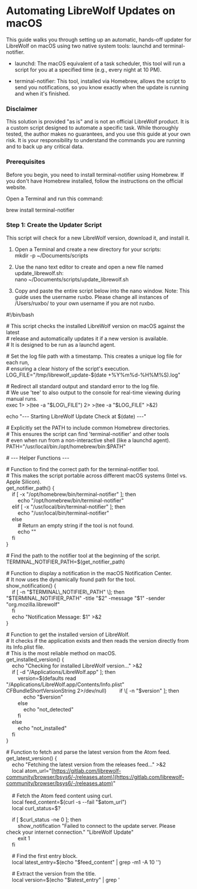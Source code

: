 # Automating LibreWolf Updates on macOS

This guide walks you through setting up an automatic, hands-off updater for LibreWolf on macOS using two native system tools: launchd and terminal-notifier.

*   launchd: The macOS equivalent of a task scheduler, this tool will run a script for you at a specified time (e.g., every night at 10 PM).
    
*   terminal-notifier: This tool, installed via Homebrew, allows the script to send you notifications, so you know exactly when the update is running and when it's finished.
    

### Disclaimer

This solution is provided "as is" and is not an official LibreWolf product. It is a custom script designed to automate a specific task. While thoroughly tested, the author makes no guarantees, and you use this guide at your own risk. It is your responsibility to understand the commands you are running and to back up any critical data.

### Prerequisites

Before you begin, you need to install terminal-notifier using Homebrew. If you don't have Homebrew installed, follow the instructions on the official website.

Open a Terminal and run this command:

brew install terminal-notifier  
  

### Step 1: Create the Updater Script

This script will check for a new LibreWolf version, download it, and install it.

1.  Open a Terminal and create a new directory for your scripts:  
    mkdir -p ~/Documents/scripts  
      
    
2.  Use the nano text editor to create and open a new file named update\_librewolf.sh:  
    nano ~/Documents/scripts/update\_librewolf.sh  
      
    
3.  Copy and paste the entire script below into the nano window. Note: This guide uses the username ruxbo. Please change all instances of /Users/ruxbo/ to your own username if you are not ruxbo.
    

#!/bin/bash  
  
\# This script checks the installed LibreWolf version on macOS against the latest  
\# release and automatically updates it if a new version is available.  
\# It is designed to be run as a launchd agent.  
  
\# Set the log file path with a timestamp. This creates a unique log file for each run,  
\# ensuring a clear history of the script's execution.  
LOG\_FILE="/tmp/librewolf\_update-$(date +%Y%m%d-%H%M%S).log"  
  
\# Redirect all standard output and standard error to the log file.  
\# We use 'tee' to also output to the console for real-time viewing during manual runs.  
exec 1> >(tee -a "$LOG\_FILE") 2> >(tee -a "$LOG\_FILE" >&2)  
  
echo "--- Starting LibreWolf Update Check at $(date) ---"  
  
\# Explicitly set the PATH to include common Homebrew directories.  
\# This ensures the script can find 'terminal-notifier' and other tools  
\# even when run from a non-interactive shell (like a launchd agent).  
PATH="/usr/local/bin:/opt/homebrew/bin:$PATH"  
  
\# --- Helper Functions ---  
  
\# Function to find the correct path for the terminal-notifier tool.  
\# This makes the script portable across different macOS systems (Intel vs. Apple Silicon).  
get\_notifier\_path() {  
    if \[ -x "/opt/homebrew/bin/terminal-notifier" \]; then  
        echo "/opt/homebrew/bin/terminal-notifier"  
    elif \[ -x "/usr/local/bin/terminal-notifier" \]; then  
        echo "/usr/local/bin/terminal-notifier"  
    else  
        # Return an empty string if the tool is not found.  
        echo ""  
    fi  
}  
  
\# Find the path to the notifier tool at the beginning of the script.  
TERMINAL\_NOTIFIER\_PATH=$(get\_notifier\_path)  
  
\# Function to display a notification in the macOS Notification Center.  
\# It now uses the dynamically found path for the tool.  
show\_notification() {  
    if \[ -n "$TERMINAL\_NOTIFIER\_PATH" \]; then  
        "$TERMINAL\_NOTIFIER\_PATH" -title "$2" -message "$1" -sender "org.mozilla.librewolf"  
    fi  
    echo "Notification Message: $1" >&2  
}  
  
\# Function to get the installed version of LibreWolf.  
\# It checks if the application exists and then reads the version directly from its Info.plist file.  
\# This is the most reliable method on macOS.  
get\_installed\_version() {  
    echo "Checking for installed LibreWolf version..." >&2  
    if \[ -d "/Applications/LibreWolf.app" \]; then  
        version=$(defaults read "/Applications/LibreWolf.app/Contents/Info.plist" CFBundleShortVersionString 2>/dev/null)  
        if \[ -n "$version" \]; then  
            echo "$version"  
        else  
            echo "not\_detected"  
        fi  
    else  
        echo "not\_installed"  
    fi  
}  
  
\# Function to fetch and parse the latest version from the Atom feed.  
get\_latest\_version() {  
    echo "Fetching the latest version from the releases feed..." >&2  
    local atom\_url="\[https://gitlab.com/librewolf-community/browser/bsys6/-/releases.atom\](https://gitlab.com/librewolf-community/browser/bsys6/-/releases.atom)"  
     
    # Fetch the Atom feed content using curl.  
    local feed\_content=$(curl -s --fail "$atom\_url")  
    local curl\_status=$?  
  
    if \[ $curl\_status -ne 0 \]; then  
        show\_notification "Failed to connect to the update server. Please check your internet connection." "LibreWolf Update"  
        exit 1  
    fi  
  
    # Find the first entry block.  
    local latest\_entry=$(echo "$feed\_content" | grep -m1 -A 10 '<entry>')  
  
    # Extract the version from the title.  
    local version=$(echo "$latest\_entry" | grep '<title>' | sed 's/.\*<title>//;s/<\\/title>.\*//' | tr -d '\[:space:\]')  
     
    # Check if a version was found.  
    if \[ -z "$version" \]; then  
        show\_notification "Failed to parse the latest version from the releases feed." "LibreWolf Update"  
        exit 1  
    fi  
    echo "Latest version found: $version" >&2  
    echo "$version"  
}  
  
\# Function to download and install the latest version.  
update\_librewolf() {  
    local version\_to\_download="$1"  
     
    # Construct the download URL.  
    local download\_url="\[https://gitlab.com/api/v4/projects/44042130/packages/generic/librewolf/$\](https://gitlab.com/api/v4/projects/44042130/packages/generic/librewolf/$){version\_to\_download}/librewolf-${version\_to\_download}-macos-x86\_64-package.dmg"  
  
    echo "Update process started for version: $version\_to\_download" >&2  
  
    # Check if LibreWolf is running and notify the user to quit.  
    if pgrep "LibreWolf" > /dev/null; then  
        show\_notification "LibreWolf is running. Please quit it manually for a successful update." "LibreWolf Update"  
    fi  
  
    # Check for and unmount any previously mounted disk images.  
    if \[ -d "/Volumes/LibreWolf" \]; then  
        echo "A previous LibreWolf disk image is still mounted. Unmounting it." >&2  
        hdiutil unmount "/Volumes/LibreWolf" -force  
    fi  
  
    echo "Downloading the latest version of LibreWolf from: $download\_url" >&2  
    show\_notification "Downloading LibreWolf version $version\_to\_download..." "LibreWolf Update"  
  
    # Check for and remove any existing temporary file to prevent corruption.  
    if \[ -f "/tmp/librewolf.dmg" \]; then  
        rm -f /tmp/librewolf.dmg  
    fi  
     
    # Download the file using curl.  
    curl -L --fail -o /tmp/librewolf.dmg "$download\_url"  
    local curl\_status=$?  
    if \[ $curl\_status -ne 0 \]; then  
        show\_notification "Download failed. Please check your internet connection and try again." "LibreWolf Update"  
        exit 1  
    fi  
  
    # Check if the download was successful.  
    if \[ ! -f "/tmp/librewolf.dmg" \] || \[ ! -s "/tmp/librewolf.dmg" \]; then  
        show\_notification "Download failed. The file is either missing or empty. Please check your internet connection and try again." "LibreWolf Update"  
        exit 1  
    fi  
    echo "Download completed successfully." >&2  
    show\_notification "Download complete. Starting installation..." "LibreWolf Update"  
  
    echo "Installing the latest version of LibreWolf..." >&2  
     
    # Mount the downloaded disk image.  
    hdiutil mount -nobrowse -quiet /tmp/librewolf.dmg  
     
    # Check if the mount was successful.  
    if \[ $? -ne 0 \]; then  
        show\_notification "Failed to mount the disk image. The download may be corrupted." "LibreWolf Update"  
        exit 1  
    fi  
     
    # Copy the application to the Applications folder, overwriting the old version.  
    cp -R /Volumes/LibreWolf/LibreWolf.app /Applications/  
     
    # Unmount the disk image and remove the temporary file.  
    hdiutil unmount -quiet "/Volumes/LibreWolf"  
    rm /tmp/librewolf.dmg  
  
    echo "LibreWolf has been updated to version $version\_to\_download." >&2  
    show\_notification "LibreWolf has been updated to version $version\_to\_download. You can now relaunch the application." "LibreWolf Update"  
}  
  
\# --- Main script execution ---  
  
echo "Starting LibreWolf update check..." >&2  
  
\# Get the versions  
latest\_version=$(get\_latest\_version)  
installed\_version=$(get\_installed\_version)  
  
echo "Installed version: $installed\_version" >&2  
echo "Latest version: $latest\_version" >&2  
  
if \[ "$installed\_version" == "not\_installed" \]; then  
    echo "LibreWolf is not installed." >&2  
    show\_notification "LibreWolf is not installed. The latest version is $latest\_version. Run the script again to install it." "LibreWolf Update"  
else  
    if \[ "$installed\_version" != "$latest\_version" \]; then  
        echo "A new version is available." >&2  
        show\_notification "A new version of LibreWolf is available. Starting the update process from $installed\_version to $latest\_version." "LibreWolf Update"  
        update\_librewolf "$latest\_version"  
    else  
        echo "LibreWolf is up to date." >&2  
        show\_notification "LibreWolf is already up to date with version $installed\_version." "LibreWolf Update"  
    fi  
fi  
  
echo "Script execution finished." >&2  
  

4.  Press Ctrl + X to exit, then Y to save, and then Enter to confirm the filename.
    

### Step 2: Make the Script Executable

The system needs permission to run your new file. This command grants it that permission.

Open a Terminal and run this command:

chmod +x ~/Documents/scripts/update\_librewolf.sh  
  

### Step 3: Create the launchd Agent File

This file tells macOS's launchd service what script to run and when to run it.

1.  Open a Terminal and go to the correct directory:  
    cd ~/Library/LaunchAgents  
      
    
2.  Use nano to create a new file named com.ruxbo.librewolf.update.plist:  
    nano com.ruxbo.librewolf.update.plist  
      
    
3.  Copy and paste the entire content below into the nano window. The Hour integer is currently set to 22 for 10 PM. You can change this to any hour between 0 (for 12 AM) and 23 (for 11 PM).
    

<?xml version="1.0" encoding="UTF-8"?>  
<!DOCTYPE plist PUBLIC "-//Apple//DTD PLIST 1.0//EN" "\[http://www.apple.com/DTDs/PropertyList-1.0.dtd\](http://www.apple.com/DTDs/PropertyList-1.0.dtd)">  
<plist version="1.0">  
<dict>  
    <key>Label</key>  
    <string>com.ruxbo.librewolf.update</string>  
    <key>ProgramArguments</key>  
    <array>  
        <string>/bin/bash</string>  
        <string>/Users/ruxbo/Documents/scripts/update\_librewolf.sh</string>  
    </array>  
    <key>StandardOutPath</key>  
    <string>/tmp/com.ruxbo.librewolf.update.log</string>  
    <key>StandardErrorPath</key>  
    <string>/tmp/com.ruxbo.librewolf.update.log</string>  
    <key>StartCalendarInterval</key>  
    <dict>  
        <key>Hour</key>  
        <integer>22</integer>  
        <key>Minute</key>  
        <integer>0</integer>  
    </dict>  
</dict>  
</plist>  
  

4.  Press Ctrl + X to exit, then Y to save, and then Enter to confirm.
    

### Step 4: Load the launchd Agent

This step tells macOS to start using the new agent file. If you ever make changes to the .plist file, you must run these commands again.

1.  Unload the old version of the agent (if it exists):  
    launchctl unload ~/Library/LaunchAgents/com.ruxbo.librewolf.update.plist  
      
    
2.  Load the new agent:  
    launchctl load ~/Library/LaunchAgents/com.ruxbo.librewolf.update.plist  
      
    

### Step 5: Grant Full Disk Access

This is a critical security step. macOS's privacy settings will prevent the script from running without your permission.

1.  Go to System Settings > Privacy & Security > Full Disk Access.
    
2.  Click the + button.
    
3.  Press Command + Shift + G and type /bin/bash into the "Go to the folder:" box. Click Go.
    
4.  Select bash and click Open.
    
5.  Make sure the toggle next to bash is on.
    

### You're All Set!

That's it! Your LibreWolf auto-updater is now configured to run every night at 10 PM. You've created a great, repeatable solution that you can share with others.

If you ever need to check if the script ran, you can view the log file by running this command:

cat /tmp/com.ruxbo.librewolf.update.log  
